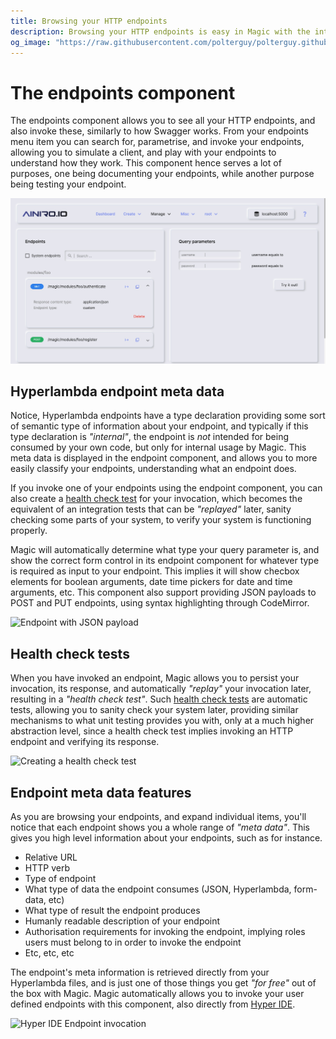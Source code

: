 ```yaml
---
title: Browsing your HTTP endpoints
description: Browsing your HTTP endpoints is easy in Magic with the integrated 'Swagger component' that comes with Magic out of the box. This component also allows you to invoke your endpoints, with any payload/arguments you wish, to see the result of your invocation immediately.
og_image: "https://raw.githubusercontent.com/polterguy/polterguy.github.io/master/images/endpoints.jpg"
---
```


# The endpoints component

The endpoints component allows you to see all your HTTP endpoints, and also invoke these, similarly
to how Swagger works. From your endpoints menu item you can search for, parametrise, and invoke
your endpoints, allowing you to simulate a client, and play with your endpoints to understand how
they work. This component hence serves a lot of purposes, one being documenting your endpoints,
while another purpose being testing your endpoint.

![Endpoints](https://raw.githubusercontent.com/polterguy/polterguy.github.io/master/images/endpoints.jpg)

## Hyperlambda endpoint meta data

Notice, Hyperlambda endpoints have a type declaration providing some sort of semantic type of information about
your endpoint, and typically if this type declaration is _"internal"_, the endpoint is _not_
intended for being consumed by your own code, but only for internal usage by Magic.
This meta data is displayed in the endpoint component, and allows you to more easily classify
your endpoints, understanding what an endpoint does.

If you invoke one of your endpoints using the endpoint component, you can also create
a [health check test](/documentation/magic/components/assumptions/) for your invocation, which becomes
the equivalent of an integration tests that can be _"replayed"_ later, sanity checking some parts of your
system, to verify your system is functioning properly.

Magic will automatically determine what type your query parameter is, and show the correct form
control in its endpoint component for whatever type is required as input to your endpoint. This implies
it will show checbox elements for boolean arguments, date time pickers for date and time arguments, etc.
This component also support providing JSON payloads to POST and PUT endpoints, using syntax highlighting
through CodeMirror.

![Endpoint with JSON payload](https://raw.githubusercontent.com/polterguy/polterguy.github.io/master/images/endpoint-post.jpg)

## Health check tests

When you have invoked an endpoint, Magic allows you to persist your invocation, its response, and automatically
_"replay"_ your invocation later, resulting in a _"health check test"_.
Such [health check tests](/documentation/magic/components/assumptions/) are automatic tests, allowing you to
sanity check your system later, providing similar mechanisms to what unit testing provides you with, only at
a much higher abstraction level, since a health check test implies invoking an HTTP endpoint and verifying
its response.

![Creating a health check test](https://raw.githubusercontent.com/polterguy/polterguy.github.io/master/images/new-assumption.jpg)

## Endpoint meta data features

As you are browsing your endpoints, and expand individual items, you'll notice that each endpoint shows you a
whole range of _"meta data"_. This gives you high level information about your endpoints, such as for instance.

* Relative URL
* HTTP verb
* Type of endpoint
* What type of data the endpoint consumes (JSON, Hyperlambda, form-data, etc)
* What type of result the endpoint produces
* Humanly readable description of your endpoint
* Authorisation requirements for invoking the endpoint, implying roles users must belong to in order to invoke the endpoint
* Etc, etc, etc

The endpoint's meta information is retrieved directly from your Hyperlambda files, and is just one of those things
you get _"for free"_ out of the box with Magic. Magic automatically allows you to invoke your user defined endpoints
with this component, also directly from [Hyper IDE](/documentation/magic/components/hyper-ide/).

![Hyper IDE Endpoint invocation](https://raw.githubusercontent.com/polterguy/polterguy.github.io/master/images/hyper-ide-endpoints.jpg)
